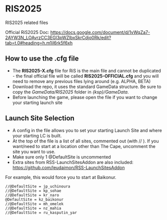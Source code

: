 # RIS2025
RIS2025 related files

Official RiS2025 Doc: https://docs.google.com/document/d/1vWqZa7-2AYW3N_LOAvrzCC3EGl3pWZlbxSkrCdjo0Rk/edit?tab=t.0#heading=h.m1il6rk5f6xh

## How to use the .cfg file

- The **RIS2025-X.cfg** file for RiS is the main file and cannot be duplicated - the final official file will be called **RIS2025-OFFICIAL.cfg** and you will need to remove any previous files lying around (e.g. ALPHA, BETA)
- Download the repo, it uses the standard GameData structure. Be sure to copy the _GameData/RIS2025_ folder in _{ksp}/GameData_.
- Before launching the game, please open the file if you want to change your starting launch site
  
## Launch Site Selection
- A config in the file allows you to set your starting Launch Site and where your starting LC is built.
- At the top of the file is a list of all sites, commented out (with // ). If you want/need to start at a location other than The Cape, uncomment the site you want to use.
- Make sure only 1 @DefaultSite is uncommented
- Extra sites from RSS-LaunchSitesAddon are also included: https://github.com/leudaimon/RSS-LaunchSitesAddon

For example, this would force you to start at Baikonur.

	//@DefaultSite = jp_uchinoura
	//@DefaultSite = kp_sohae
	//@DefaultSite = kr_naro
	@DefaultSite = kz_baikonur
	//@DefaultSite = mh_omelek
	//@DefaultSite = nz_mahia
	//@DefaultSite = ru_kasputin_yar
